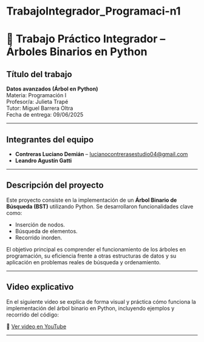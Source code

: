 # TrabajoIntegrador_Programaci-n1

# 🌳 Trabajo Práctico Integrador – Árboles Binarios en Python

## Título del trabajo
**Datos avanzados (Árbol en Python)**  
Materia: Programación I  
Profesor/a: Julieta Trapé  
Tutor: Miguel Barrera Oltra  
Fecha de entrega: 09/06/2025

---

## Integrantes del equipo

- **Contreras Luciano Demián** – lucianocontrerasestudio04@gmail.com  
- **Leandro Agustín Gatti**

---

## Descripción del proyecto

Este proyecto consiste en la implementación de un **Árbol Binario de Búsqueda (BST)** utilizando Python. Se desarrollaron funcionalidades clave como:

- Inserción de nodos.
- Búsqueda de elementos.
- Recorrido inorden.

El objetivo principal es comprender el funcionamiento de los árboles en programación, su eficiencia frente a otras estructuras de datos y su aplicación en problemas reales de búsqueda y ordenamiento.

---

## Video explicativo

En el siguiente video se explica de forma visual y práctica cómo funciona la implementación del árbol binario en Python, incluyendo ejemplos y recorrido del código:

🔗 [Ver video en YouTube](https://youtu.be/OjgFemWbBUI)

---
